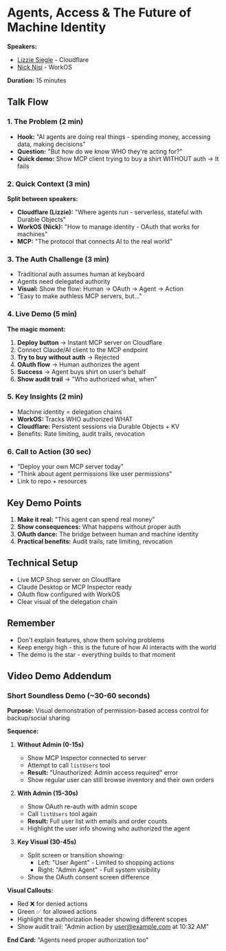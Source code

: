 # Agents, Access & The Future of Machine Identity

**Speakers:**
- [Lizzie Siegle](https://lizziesiegle.com/) - Cloudflare
- [Nick Nisi](https://nicknisi.com/social) - WorkOS

**Duration:** 15 minutes

## Talk Flow

### 1. The Problem (2 min)
- **Hook:** "AI agents are doing real things - spending money, accessing data, making decisions"
- **Question:** "But how do we know WHO they're acting for?"
- **Quick demo:** Show MCP client trying to buy a shirt WITHOUT auth → It fails

### 2. Quick Context (3 min)
**Split between speakers:**
- **Cloudflare (Lizzie):** "Where agents run - serverless, stateful with Durable Objects"
- **WorkOS (Nick):** "How to manage identity - OAuth that works for machines"
- **MCP:** "The protocol that connects AI to the real world"

### 3. The Auth Challenge (3 min)
- Traditional auth assumes human at keyboard
- Agents need delegated authority
- **Visual:** Show the flow: Human → OAuth → Agent → Action
- "Easy to make authless MCP servers, but..."

### 4. Live Demo (5 min)
**The magic moment:**
1. **Deploy button** → Instant MCP server on Cloudflare
2. Connect Claude/AI client to the MCP endpoint
3. **Try to buy without auth** → Rejected
4. **OAuth flow** → Human authorizes the agent
5. **Success** → Agent buys shirt on user's behalf
6. **Show audit trail** → "Who authorized what, when"

### 5. Key Insights (2 min)
- Machine identity = delegation chains
- **WorkOS:** Tracks WHO authorized WHAT
- **Cloudflare:** Persistent sessions via Durable Objects + KV
- Benefits: Rate limiting, audit trails, revocation

### 6. Call to Action (30 sec)
- "Deploy your own MCP server today"
- "Think about agent permissions like user permissions"
- Link to repo + resources

## Key Demo Points

1. **Make it real:** "This agent can spend real money"
2. **Show consequences:** What happens without proper auth
3. **OAuth dance:** The bridge between human and machine identity
4. **Practical benefits:** Audit trails, rate limiting, revocation

## Technical Setup

- Live MCP Shop server on Cloudflare
- Claude Desktop or MCP Inspector ready
- OAuth flow configured with WorkOS
- Clear visual of the delegation chain

## Remember

- Don't explain features, show them solving problems
- Keep energy high - this is the future of how AI interacts with the world
- The demo is the star - everything builds to that moment

## Video Demo Addendum

### Short Soundless Demo (~30-60 seconds)

**Purpose:** Visual demonstration of permission-based access control for backup/social sharing

**Sequence:**
1. **Without Admin (0-15s)**
   - Show MCP Inspector connected to server
   - Attempt to call `listUsers` tool
   - **Result:** "Unauthorized: Admin access required" error
   - Show regular user can still browse inventory and their own orders

2. **With Admin (15-30s)**
   - Show OAuth re-auth with admin scope
   - Call `listUsers` tool again
   - **Result:** Full user list with emails and order counts
   - Highlight the user info showing who authorized the agent

3. **Key Visual (30-45s)**
   - Split screen or transition showing:
     - Left: "User Agent" - Limited to shopping actions
     - Right: "Admin Agent" - Full system visibility
   - Show the OAuth consent screen difference

**Visual Callouts:**
- Red ❌ for denied actions
- Green ✅ for allowed actions
- Highlight the authorization header showing different scopes
- Show audit trail: "Admin action by user@example.com at 10:32 AM"

**End Card:** "Agents need proper authorization too"